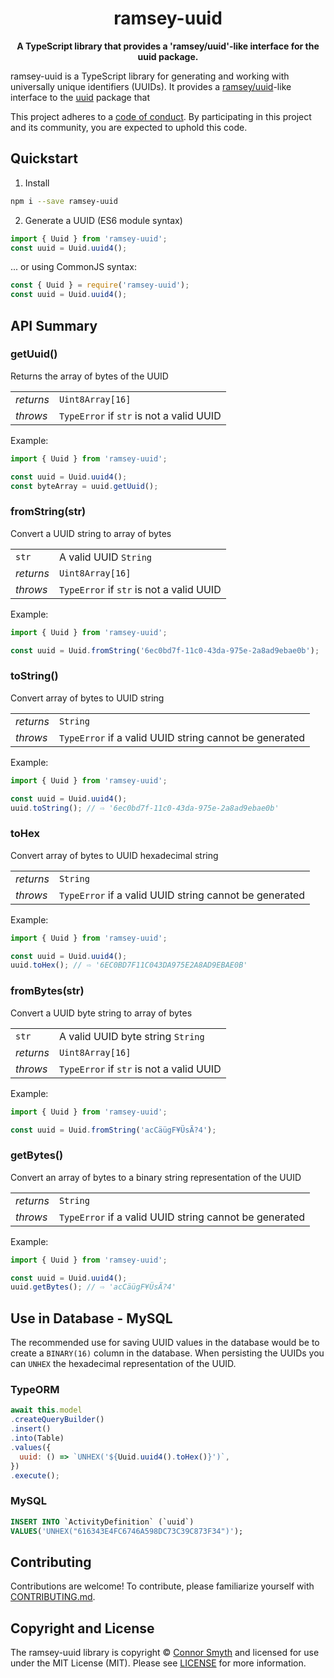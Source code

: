 <h1 align="center">ramsey-uuid</h1>

<p align="center">
  <strong>A TypeScript library that provides a 'ramsey/uuid'-like interface for the uuid package.</strong>
</p>

ramsey-uuid is a TypeScript library for generating and working with universally unique
identifiers (UUIDs). It provides a [ramsey/uuid][ramseyuuid]-like interface to the [uuid][] package that

This project adheres to a [code of conduct](CODE_OF_CONDUCT.md).
By participating in this project and its community, you are expected to
uphold this code.

## Quickstart

1. Install
```bash
npm i --save ramsey-uuid
```

2. Generate a UUID (ES6 module syntax)
```javascript
import { Uuid } from 'ramsey-uuid';
const uuid = Uuid.uuid4();
```

... or using CommonJS syntax:
```javascript
const { Uuid } = require('ramsey-uuid');
const uuid = Uuid.uuid4();
```

## API Summary

### getUuid()

Returns the array of bytes of the UUID

|           |                                          |
| --------- | ---------------------------------------- |
| _returns_ | `Uint8Array[16]`                         |
| _throws_  | `TypeError` if `str` is not a valid UUID |

Example:
```javascript
import { Uuid } from 'ramsey-uuid';

const uuid = Uuid.uuid4();
const byteArray = uuid.getUuid();
```

### fromString(str)

Convert a UUID string to array of bytes

|           |                                          |
| --------- | ---------------------------------------- |
| `str`     | A valid UUID `String`                    |
| _returns_ | `Uint8Array[16]`                         |
| _throws_  | `TypeError` if `str` is not a valid UUID |

Example:
```javascript
import { Uuid } from 'ramsey-uuid';

const uuid = Uuid.fromString('6ec0bd7f-11c0-43da-975e-2a8ad9ebae0b');
```

### toString()

Convert array of bytes to UUID string

|                |                                                                              |
| -------------- | ---------------------------------------------------------------------------- |
| _returns_      | `String`                                                                     |
| _throws_       | `TypeError` if a valid UUID string cannot be generated                       |

Example:
```javascript
import { Uuid } from 'ramsey-uuid';

const uuid = Uuid.uuid4();
uuid.toString(); // ⇨ '6ec0bd7f-11c0-43da-975e-2a8ad9ebae0b'
```

### toHex

Convert array of bytes to UUID hexadecimal string

|                |                                                                              |
| -------------- | ---------------------------------------------------------------------------- |
| _returns_      | `String`                                                                     |
| _throws_       | `TypeError` if a valid UUID string cannot be generated                       |

Example:
```javascript
import { Uuid } from 'ramsey-uuid';

const uuid = Uuid.uuid4();
uuid.toHex(); // ⇨ '6EC0BD7F11C043DA975E2A8AD9EBAE0B'
```

### fromBytes(str)

Convert a UUID byte string to array of bytes

|           |                                          |
| --------- | ---------------------------------------- |
| `str`     | A valid UUID byte string `String`
| _returns_ | `Uint8Array[16]`                         |
| _throws_  | `TypeError` if `str` is not a valid UUID |

Example:
```javascript
import { Uuid } from 'ramsey-uuid';

const uuid = Uuid.fromString('acCäügF¥ÜsÃ?4');
```

### getBytes()

Convert an array of bytes to a binary string representation of the UUID

|                |                                                                              |
| -------------- | ---------------------------------------------------------------------------- |
| _returns_      | `String`                                                                     |
| _throws_       | `TypeError` if a valid UUID string cannot be generated                       |

Example:
```javascript
import { Uuid } from 'ramsey-uuid';

const uuid = Uuid.uuid4();
uuid.getBytes(); // ⇨ 'acCäügF¥ÜsÃ?4'
```

## Use in Database - MySQL

The recommended use for saving UUID values in the database would be to create a `BINARY(16)` column in the database.
When persisting the UUIDs you can `UNHEX` the hexadecimal representation of the UUID.

### TypeORM
```javascript
await this.model
.createQueryBuilder()
.insert()
.into(Table)
.values({
  uuid: () => `UNHEX('${Uuid.uuid4().toHex()}')`,
})
.execute();
```

### MySQL
```sql
INSERT INTO `ActivityDefinition` (`uuid`)
VALUES('UNHEX("616343E4FC6746A598DC73C39C873F34")');
```

## Contributing

Contributions are welcome! To contribute, please familiarize yourself with
[CONTRIBUTING.md](CONTRIBUTING.md).

## Copyright and License

The ramsey-uuid library is copyright © [Connor Smyth](https://connorsmyth.com) and
licensed for use under the MIT License (MIT). Please see [LICENSE][] for more
information.

[uuid]: https://www.npmjs.com/package/uuid
[rfc4122]: http://tools.ietf.org/html/rfc4122
[conduct]: https://github.com/ramsey/uuid/blob/main/CODE_OF_CONDUCT.md
[ramseyuuid]: https://github.com/ramsey/uuid
[npm]: https://www.npmjs.com/
[contributing.md]: https://github.com/ActuallyConnor/ramsey-uuid/blob/main/CONTRIBUTING.md
[license]: https://github.com/ActuallyConnor/ramsey-uuid/blob/main/LICENSE
